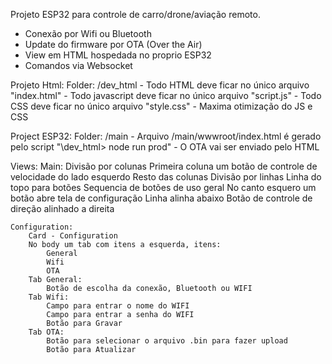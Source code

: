 Projeto ESP32 para controle de carro/drone/aviação remoto.

- Conexão por Wifi ou Bluetooth
- Update do firmware por OTA (Over the Air)
- View em HTML hospedada no proprio ESP32
- Comandos via Websocket

Projeto Html:
    Folder: /dev_html
    - Todo HTML deve ficar no único arquivo "index.html"
    - Todo javascript deve ficar no único arquivo "script.js"
    - Todo CSS deve ficar no único arquivo "style.css"
    - Maxima otimização do JS e CSS

Project ESP32:
    Folder: /main
    - Arquivo /main/wwwroot/index.html é gerado pelo script "\dev_html> node run prod"
    - O OTA vai ser enviado pelo HTML

Views:
    Main:
        Divisão por colunas
            Primeira coluna um botão de controle de velocidade do lado esquerdo
            Resto das colunas
                Divisão por linhas
                    Linha do topo para botões
                        Sequencia de botões de uso geral
                        No canto esquero um botão abre tela de configuração
                    Linha alinha abaixo
                        Botão de controle de direção alinhado a direita

    Configuration:
        Card - Configuration
        No body um tab com itens a esquerda, itens:
            General
            Wifi
            OTA
        Tab General:
            Botão de escolha da conexão, Bluetooth ou WIFI
        Tab Wifi:
            Campo para entrar o nome do WIFI
            Campo para entrar a senha do WIFI
            Botão para Gravar
        Tab OTA:
            Botão para selecionar o arquivo .bin para fazer upload
            Botão para Atualizar


